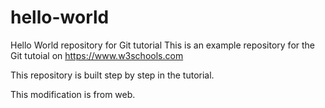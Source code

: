 # hello-world

Hello World repository for Git tutorial
This is an example repository for the Git tutoial on https://www.w3schools.com

This repository is built step by step in the tutorial.

This modification is from web.
